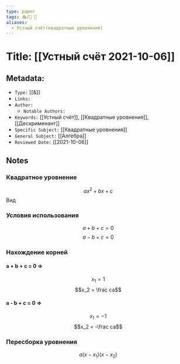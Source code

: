 ```yaml
---
type: paper
tags: 📥️/📜️ 🔢
aliases:
  - Устный счёт(квадратные уровнения)
---
```




# Title: **[[Устный счёт 2021-10-06]]**


## Metadata:

- `Type:` [[&]]
- `Links:`
- `Author:`
	- `Notable Authors:` 
- `Keywords:` [[Устный счёт]], [[Квадратные уровнения]], [[Дескрименант]]
- `Specific Subject:` [[Квадратные уровнения]]
- `General Subject:` [[Алгебра]]
- `Reviewed Date:` [[2021-10-06]]


## Notes

### Квадратное уровнение
$$ax^2 + bx + c$$
Вид

### Условия использования
$$a + b + c = 0$$$$a - b + c = 0$$

### Нахождение корней
#### a + b + c = 0 => 
$$x_1 = 1$$ $$x_2 = \frac ca$$

#### a - b + c = 0 => 
$$x_1 = -1$$ $$x_2 = -\frac ca$$

### Пересборка уровнения
$$a(x - x_1)(x - x_2)$$